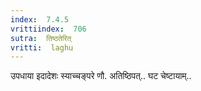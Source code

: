 ```yaml
---
index:  7.4.5
vrittiindex:  706
sutra:  तिष्ठतेरित्
vritti:  laghu 
---
```


उपधाया इदादेशः स्याच्चङ्परे णौ. अतिष्ठिपत्.. घट चेष्टायाम्..

